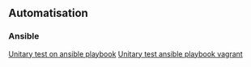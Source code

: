 Automatisation
------

### Ansible
[Unitary test on ansible playbook](https://www.jeffgeerling.com/blog/2018/testing-your-ansible-roles-molecule)
[Unitary test ansible playbook vagrant](http://giovannitorres.me/testing-ansible-roles-with-molecule-testinfra-and-vagrant.html)
